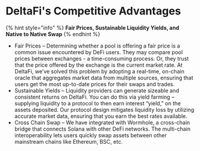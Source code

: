 # DeltaFi's Competitive Advantages

{% hint style="info" %}
**Fair Prices, Sustainable Liquidity Yields, and Native to Native Swap**
{% endhint %}

* Fair Prices – Determining whether a pool is offering a fair price is a common issue encountered by DeFi users. They may compare pool prices between exchanges - a time-consuming process. Or, they trust that the price offered by the exchange is the current market rate. At DeltaFi, we’ve solved this problem by adopting a real-time, on-chain oracle that aggregates market data from multiple sources, ensuring that users get the most up-to-date prices for their swaps and trades.&#x20;
* Sustainable Yields – Liquidity providers can generate sizeable and consistent returns on DeltaFi. You can do this via yield farming – supplying liquidity to a protocol to then earn interest “yield,” on the assets deposited. Our protocol design mitigates liquidity loss by utilizing accurate market data, ensuring that you earn the best rates available. &#x20;
* Cross Chain Swap – We have integrated with Wormhole, a cross-chain bridge that connects Solana with other DeFi networks. The multi-chain interoperability lets users quickly swap assets between other mainstream chains like Ethereum, BSC, etc. &#x20;
